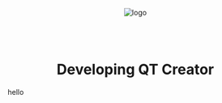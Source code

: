 <p align="center">
<img src = https://qt-blog-uploads.s3.amazonaws.com/wp-content/uploads/2016/05/TheQtCompany_logo_1200x630.png alt = "logo">
</p>

<br>
<br>

<h1 align="center"> Developing QT Creator </h1>

hello
